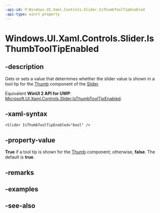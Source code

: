```yaml
---
-api-id: P:Windows.UI.Xaml.Controls.Slider.IsThumbToolTipEnabled
-api-type: winrt property
---
```


<!-- Property syntax
public bool IsThumbToolTipEnabled { get;  set; }
-->

# Windows.UI.Xaml.Controls.Slider.IsThumbToolTipEnabled

## -description
Gets or sets a value that determines whether the slider value is shown in a tool tip for the [Thumb](../windows.ui.xaml.controls.primitives/thumb.md) component of the [Slider](slider.md).

Equivalent **WinUI 2 API for UWP**: [Microsoft.UI.Xaml.Controls.Slider.IsThumbToolTipEnabled](/windows/winui/api/microsoft.ui.xaml.controls.slider.isthumbtooltipenabled).

## -xaml-syntax
```xaml
<Slider IsThumbToolTipEnabled="bool" />
```


## -property-value
**True** if a tool tip is shown for the [Thumb](../windows.ui.xaml.controls.primitives/thumb.md) component; otherwise, **false**. The default is **true**.

## -remarks

## -examples

## -see-also
